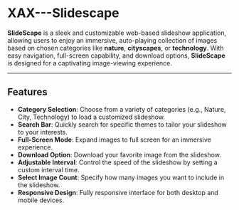 # XAX---Slidescape

**SlideScape** is a sleek and customizable web-based slideshow application, allowing users to enjoy an immersive, auto-playing collection of images based on chosen categories like **nature**, **cityscapes**, or **technology**. With easy navigation, full-screen capability, and download options, **SlideScape** is designed for a captivating image-viewing experience.

---

## **Features**

- **Category Selection**: Choose from a variety of categories (e.g., Nature, City, Technology) to load a customized slideshow.
- **Search Bar**: Quickly search for specific themes to tailor your slideshow to your interests.
- **Full-Screen Mode**: Expand images to full screen for an immersive experience.
- **Download Option**: Download your favorite image from the slideshow.
- **Adjustable Interval**: Control the speed of the slideshow by setting a custom interval time.
- **Select Image Count**: Specify how many images you want to include in the slideshow.
- **Responsive Design**: Fully responsive interface for both desktop and mobile devices.
